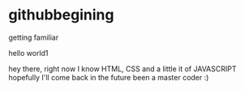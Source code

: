 # githubbegining
getting familiar 

hello world1

hey there, right now I know HTML, CSS and a little it of JAVASCRIPT hopefully I'll come back in the future been a master coder :)
